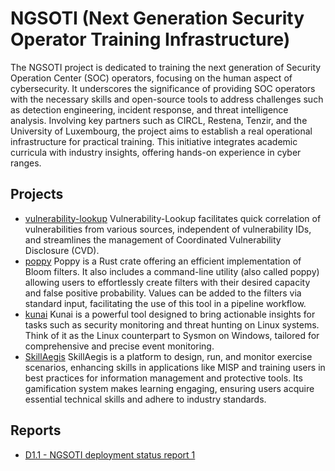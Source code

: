 # NGSOTI (Next Generation Security Operator Training Infrastructure)

The NGSOTI project is dedicated to training the next generation of Security Operation Center (SOC) operators, focusing on the human aspect of cybersecurity. It underscores the significance of providing SOC operators with the necessary skills and open-source tools to address challenges such as detection engineering, incident response, and threat intelligence analysis. Involving key partners such as CIRCL, Restena, Tenzir, and the University of Luxembourg, the project aims to establish a real operational infrastructure for practical training. This initiative integrates academic curricula with industry insights, offering hands-on experience in cyber ranges.

## Projects

- [vulnerability-lookup](https://github.com/cve-search/vulnerability-lookup) Vulnerability-Lookup facilitates quick correlation of vulnerabilities from various sources, independent of vulnerability IDs, and streamlines the management of Coordinated Vulnerability Disclosure (CVD).
- [poppy](https://www.misp-project.org/2024/03/25/Poppy-a-new-bloom-filter-format-and-project.html/) Poppy is a Rust crate offering an efficient implementation of Bloom filters. It also includes a command-line utility (also called poppy) allowing users to effortlessly create filters with their desired capacity and false positive probability. Values can be added to the filters via standard input, facilitating the use of this tool in a pipeline workflow.
- [kunai](https://github.com/kunai-project/kunai) Kunai is a powerful tool designed to bring actionable insights for tasks such as security monitoring and threat hunting on Linux systems. Think of it as the Linux counterpart to Sysmon on Windows, tailored for comprehensive and precise event monitoring.
- [SkillAegis](https://github.com/MISP/SkillAegis)  SkillAegis is a platform to design, run, and monitor exercise scenarios, enhancing skills in applications like MISP and training users in best practices for information management and protective tools. Its gamification system makes learning engaging, ensuring users acquire essential technical skills and adhere to industry standards.

## Reports

- [D1.1 - NGSOTI deployment status
report 1](https://github.com/ngsoti/ngsoti/blob/main/deliverables/D1.1/submitted/D1.1-NGSOTI-deployment-status-report-1.pdf)
